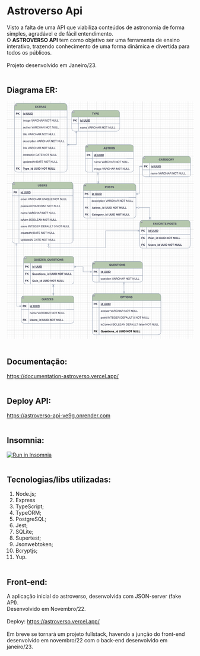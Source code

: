 # Astroverso Api

Visto a falta de uma API que viabiliza conteúdos de astronomia de forma simples, agradável e de fácil entendimento. <br>
O <strong>ASTROVERSO API</strong> tem como objetivo ser uma ferramenta de ensino interativo, trazendo conhecimento de uma forma dinâmica e divertida para todos os públicos. <br><br>
Projeto desenvolvido em Janeiro/23.<br><br>

## <strong>Diagrama ER: </strong>
![Diagrams](diagrams.png)<br><br>

## <strong>Documentação:</strong>
https://documentation-astroverso.vercel.app/ <br><br>

## <strong>Deploy API:</strong>
https://astroverso-api-ve9g.onrender.com <br><br>

## <strong>Insomnia:</strong>
<a href="https://insomnia.rest/run/?label=Astroverso-api&uri=https%3A%2F%2Fdocumentation-7o6377s9w-astroverso.vercel.app%2Finsomnia.json" target="_blank"><img src="https://insomnia.rest/images/run.svg" alt="Run in Insomnia"></a><br><br>

## <strong>Tecnologias/libs utilizadas:</strong>
 1. Node.js;
 2. Express
 3. TypeScript;
 4. TypeORM;
 5. PostgreSQL;
 6. Jest;
 7. SQLite;
 8. Supertest;
 9. Jsonwebtoken;
 10. Bcryptjs;
 11. Yup.
<br><br>

## <strong>Front-end:</strong>
A aplicação inicial do astroverso, desenvolvida com JSON-server (fake API).<br>
Desenvolvido em Novembro/22.<br><br>
Deploy: https://astroverso.vercel.app/<br><br>
Em breve se tornará um projeto fullstack, havendo a junção do front-end desenvolvido em novembro/22 com o back-end desenvolvido em janeiro/23.
